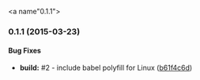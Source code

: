 <a name"0.1.1"></a>
### 0.1.1 (2015-03-23)


#### Bug Fixes

* **build:** #2 - include babel polyfill for Linux ([b61f4c6d](https://github.com/zaggino/brackets-npm-registry.git/commit/b61f4c6d))

